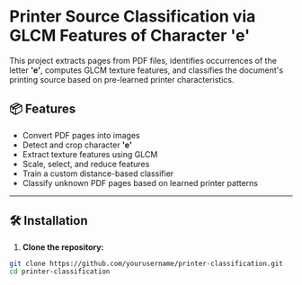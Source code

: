# Printer Source Classification via GLCM Features of Character 'e'

This project extracts pages from PDF files, identifies occurrences of the letter **'e'**, computes GLCM texture features, and classifies the document's printing source based on pre-learned printer characteristics.

## 📦 Features

- Convert PDF pages into images
- Detect and crop character **'e'**
- Extract texture features using GLCM
- Scale, select, and reduce features
- Train a custom distance-based classifier
- Classify unknown PDF pages based on learned printer patterns

---

## 🛠️ Installation

1. **Clone the repository:**

```bash
git clone https://github.com/yourusername/printer-classification.git
cd printer-classification
